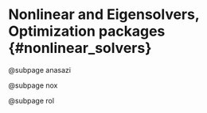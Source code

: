 # Nonlinear and Eigensolvers, Optimization packages {#nonlinear_solvers}

@subpage anasazi

@subpage nox

@subpage rol
